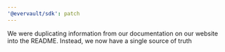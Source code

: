 ```yaml
---
'@evervault/sdk': patch
---
```


We were duplicating information from our documentation on our website into the README. Instead, we now have a single source of truth
